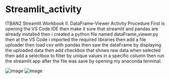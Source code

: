 # Streamlit_activity
ITBAN2 Streamlit Workbook
II. DataFrame-Viewer Activity Procedure
First is opening the VS Code IDE then make it sure that streamlit and pandas are already installed
then i created a python file named dataFrame_viewer.py then at the VS Code i imported the required libraries
then add a file uploader then load csv with pandas then saw the dataFrame by displaying the uploaded data
then add checkbox that shows raw data when selected
then add a selectbox to filter by unique values in a specific column
then run the streamlit app after the file was save by opening my anaconda terminal.

![image](https://github.com/user-attachments/assets/5e0fc102-0f85-48ac-8bb9-b13175ccd8ed)
![image](https://github.com/user-attachments/assets/034c890f-74bd-4732-9e5e-26f6a7478220)
